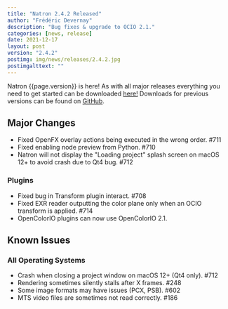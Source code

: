 ```yaml
---
title: "Natron 2.4.2 Released"
author: "Frédéric Devernay"
description: "Bug fixes & upgrade to OCIO 2.1."
categories: [news, release]
date: 2021-12-17
layout: post
version: "2.4.2"
postimg: img/news/releases/2.4.2.jpg
postimgalttext: ""
---
```


Natron {{page.version}} is here! As with all major releases everything you need to get started can be downloaded [here!](../../#download) Downloads for previous versions can be found on [GitHub](https://github.com/NatronGitHub/Natron/releases).

## Major Changes

- Fixed OpenFX overlay actions being executed in the wrong order. #711
- Fixed enabling node preview from Python. #710
- Natron will not display the "Loading project" splash screen on macOS 12+ to avoid crash due to Qt4 bug. #712


### Plugins

- Fixed bug in Transform plugin interact. #708
- Fixed EXR reader outputting the color plane only when an OCIO transform is applied. #714
- OpenColorIO plugins can now use OpenColorIO 2.1.

## Known Issues

### All Operating Systems

- Crash when closing a project window on macOS 12+ (Qt4 only). #712
- Rendering sometimes silently stalls after X frames. #248
- Some image formats may have issues (PCX, PSB). #602
- MTS video files are sometimes not read correctly. #186
